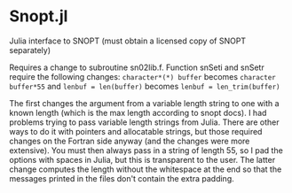 # Snopt.jl
Julia interface to SNOPT (must obtain a licensed copy of SNOPT separately)

Requires a change to subroutine sn02lib.f. Function snSeti and snSetr require the following changes:
`character*(*) buffer` becomes `character buffer*55`
and `lenbuf = len(buffer)` becomes `lenbuf = len_trim(buffer)`

The first changes the argument from a variable length string to one with a known length (which is the max length according to snopt docs).  I had problems trying to pass variable length strings from Julia.  There are other ways to do it with pointers and allocatable strings, but those required changes on the Fortran side anyway (and the changes were more extensive).  You must then always pass in a string of length 55, so I pad the options with spaces in Julia, but this is transparent to the user.  The latter change computes the length without the whitespace at the end so that the messages printed in the files don't contain the extra padding.
